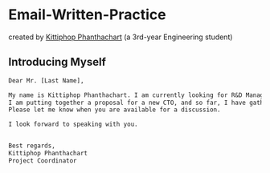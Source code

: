 # Email-Written-Practice 
created by [Kittiphop Phanthachart](https://bento.me/mac-kittiphop) (a 3rd-year Engineering student)

## Introducing Myself 

```txt
Dear Mr. [Last Name],

My name is Kittiphop Phanthachart. I am currently looking for R&D Managers in the Bangkok area, and my friend mentioned you.
I am putting together a proposal for a new CTO, and so far, I have gathered several expert engineers within the company. I would love to share more details with you.
Please let me know when you are available for a discussion.

I look forward to speaking with you.


Best regards,
Kittiphop Phanthachart
Project Coordinator
```



